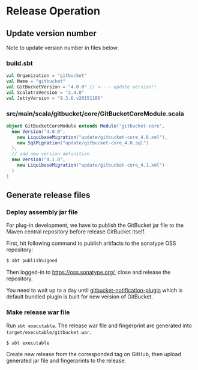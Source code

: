 Release Operation
========

Update version number
--------

Note to update version number in files below:

### build.sbt

```scala
val Organization = "gitbucket"
val Name = "gitbucket"
val GitBucketVersion = "4.0.0" // <---- update version!!
val ScalatraVersion = "2.4.0"
val JettyVersion = "9.3.6.v20151106"
```

### src/main/scala/gitbucket/core/GitBucketCoreModule.scala

```scala
object GitBucketCoreModule extends Module("gitbucket-core",
  new Version("4.0.0",
    new LiquibaseMigration("update/gitbucket-core_4.0.xml"),
    new SqlMigration("update/gitbucket-core_4.0.sql")
  ),
  // add new version definition
  new Version("4.1.0",
    new LiquibaseMigration("update/gitbucket-core_4.1.xml")
  )
)
```

Generate release files
--------

### Deploy assembly jar file

For plug-in development, we have to publish the GitBucket jar file to the Maven central repository before release GitBucket itself.
 
First, hit following command to publish artifacts to the sonatype OSS repository:

```bash
$ sbt publishSigned
```

Then logged-in to https://oss.sonatype.org/, close and release the repository.

You need to wait up to a day until [gitbucket-notification-plugin](https://plugins.gitbucket-community.org/) which is default bundled plugin is built for new version of GitBucket.

### Make release war file

Run `sbt executable`. The release war file and fingerprint are generated into `target/executable/gitbucket.war`.

```bash
$ sbt executable
```

Create new release from the corresponded tag on GitHub, then upload generated jar file and fingerprints to the release.
